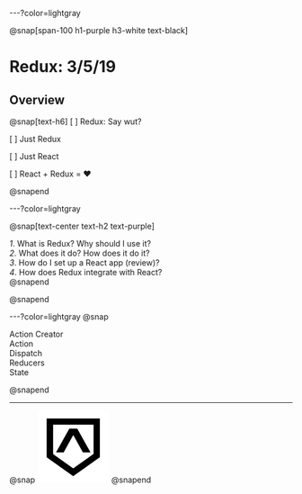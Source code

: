 ---?color=lightgray

@snap[span-100 h1-purple h3-white text-black]

# Redux: 3/5/19

## Overview
@snap[text-h6]
[ ] Redux: Say wut?  

[ ] Just Redux  

[ ] Just React  

[ ] React + Redux = ❤️  

@snapend

---?color=lightgray

@snap[text-center text-h2 text-purple]

_1_.  What is Redux? Why should I use it?  
_2_.  What does it do? How does it do it?  
_3_.  How do I set up a React app (review)?  
_4_.  How does Redux integrate with React?  
@snapend

@snapend

---?color=lightgray
@snap

Action Creator  
Action  
Dispatch  
Reducers  
State  

@snapend

___
@snap
![](./logo.png)
@snapend
